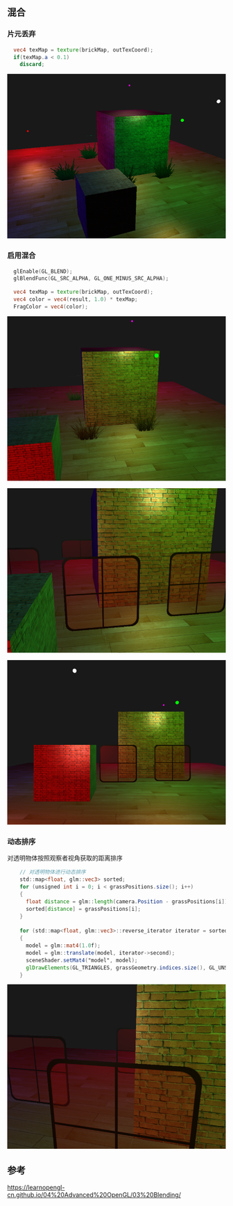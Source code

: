 ## 混合

### 片元丢弃

```glsl
  vec4 texMap = texture(brickMap, outTexCoord);
  if(texMap.a < 0.1)
    discard;
```

![image-20211112182823903](images/image-20211112182823903.png)

### 启用混合

```c++
  glEnable(GL_BLEND);
  glBlendFunc(GL_SRC_ALPHA, GL_ONE_MINUS_SRC_ALPHA);
```

```glsl
  vec4 texMap = texture(brickMap, outTexCoord);
  vec4 color = vec4(result, 1.0) * texMap;
  FragColor = vec4(color);
```

![image-20211112183728559](images/image-20211112183728559.png)

![image-20211112183556556](images/image-20211112183556556.png)

![image-20211112184055096](images/image-20211112184055096.png)

### 动态排序

对透明物体按照观察者视角获取的距离排序

```glsl
    // 对透明物体进行动态排序
    std::map<float, glm::vec3> sorted;
    for (unsigned int i = 0; i < grassPositions.size(); i++)
    {
      float distance = glm::length(camera.Position - grassPositions[i]);
      sorted[distance] = grassPositions[i];
    }

    for (std::map<float, glm::vec3>::reverse_iterator iterator = sorted.rbegin(); iterator != sorted.rend(); iterator++)
    {
      model = glm::mat4(1.0f);
      model = glm::translate(model, iterator->second);
      sceneShader.setMat4("model", model);
      glDrawElements(GL_TRIANGLES, grassGeometry.indices.size(), GL_UNSIGNED_INT, 0);
    }


```

![image-20211112185526863](images/image-20211112185526863.png)

## 参考

https://learnopengl-cn.github.io/04%20Advanced%20OpenGL/03%20Blending/
